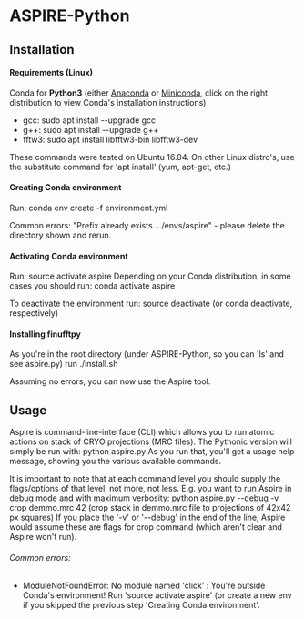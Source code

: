 # ASPIRE-Python

## Installation
#### Requirements (Linux)
Conda for **Python3** (either 
[Anaconda](https://www.anaconda.com/download/#linux)
or 
[Miniconda](https://conda.io/miniconda.html), click on the right distribution to view Conda's installation instructions)

- gcc: sudo apt install --upgrade gcc
- g++: sudo apt install --upgrade g++
- fftw3: sudo apt install libfftw3-bin  libfftw3-dev

These commands were tested on Ubuntu 16.04. On other Linux distro's, use the substitute command for 'apt install' (yum, apt-get, etc.)

#### Creating Conda environment
Run: conda env create -f environment.yml

Common errors:
"Prefix already exists .../envs/aspire" - please delete the directory shown and rerun.

#### Activating Conda environment
Run: source activate aspire
Depending on your Conda distribution, in some cases you should run: conda activate aspire

To deactivate the environment run: source deactivate (or conda deactivate, respectively)

#### Installing finufftpy
As you're in the root directory (under ASPIRE-Python, so you can 'ls' and see aspire.py)
run ./install.sh

Assuming no errors, you can now use the Aspire tool.

## Usage
Aspire is command-line-interface (CLI) which allows you to run atomic actions on stack of CRYO projections (MRC files).
The Pythonic version will simply be run with: python aspire.py
As you run that, you'll get a usage help message, showing you the various available commands.

It is important to note that at each command level you should supply the flags/options of that level, not more, not less.
E.g. you want to run Aspire in debug mode and with maximum verbosity:
python aspire.py --debug -v crop demmo.mrc 42 (crop stack in demmo.mrc file to projections of 42x42 px squares)
If you place the '-v' or '--debug' in the end of the line, Aspire would assume these are flags for crop command (which aren't clear and Aspire won't run).

###### Common errors:
- ModuleNotFoundError: No module named 'click' :  You're outside Conda's environment! Run 'source activate aspire' (or create a new env if you skipped the previous step 'Creating Conda environment'.



